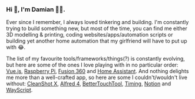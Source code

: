 ### Hi 👋, I'm Damian 👨‍💻. 

Ever since I remember, I always loved tinkering and building. I'm constantly trying to build something new, but most of the time, you can find me either 3D modelling & printing, coding websites/apps/automation scripts or building yet another home automation that my girlfriend will have to put up with 😂. 

The list of my favourite tools/frameworks/things(?) is constantly evolving, but here are some of the ones I love playing with in no particular order: [Vue.js](https://vuejs.org/), [Raspberry Pi](https://www.raspberrypi.org/products/raspberry-pi-4-model-b/), [Fusion 360](https://www.autodesk.co.uk/products/fusion-360/overview) and [Home Assistant](https://www.home-assistant.io/). And nothing delights me more than a well-crafted app, so here are some I couldn't/wouldn't live without: [CleanShot X](https://cleanshot.com/), [Alfred 4](https://www.alfredapp.com/), [BetterTouchTool](https://folivora.ai/), [Timing](https://timingapp.com/), [Notion](https://notion.so) and [WayScript](https://wayscript.com/).
<!--
**harad1/harad1** is a ✨ _special_ ✨ repository because its `README.md` (this file) appears on your GitHub profile.

Here are some ideas to get you started:

- 🔭 I’m currently working on ...
- 🌱 I’m currently learning ...
- 👯 I’m looking to collaborate on ...
- 🤔 I’m looking for help with ...
- 💬 Ask me about ...
- 📫 How to reach me: ...
- 😄 Pronouns: ...
- ⚡ Fun fact: ...
-->
